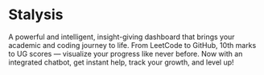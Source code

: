 # Stalysis
A powerful and intelligent, insight-giving dashboard that brings your academic and coding journey to life. From LeetCode to GitHub, 10th marks to UG scores — visualize your progress like never before. Now with an integrated chatbot, get instant help, track your growth, and level up!
